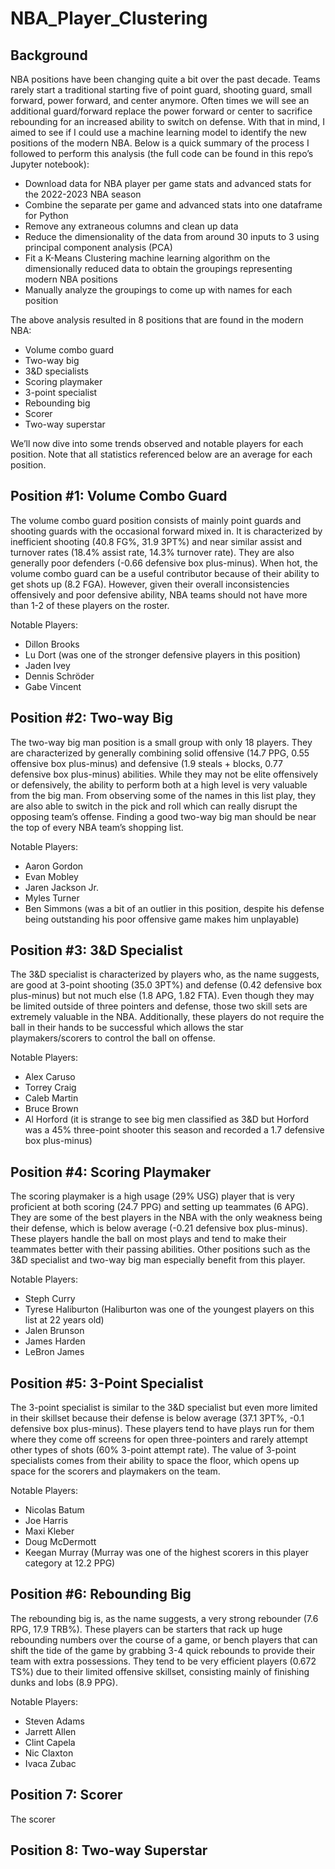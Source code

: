# NBA_Player_Clustering

## Background
NBA positions have been changing quite a bit over the past decade. Teams rarely start a traditional starting five of point guard, shooting guard, small forward, power forward, and center anymore. Often times we will see an additional guard/forward replace the power forward or center to sacrifice rebounding for an increased ability to switch on defense. With that in mind, I aimed to see if I could use a machine learning model to identify the new positions of the modern NBA. Below is a quick summary of the process I followed to perform this analysis (the full code can be found in this repo’s Jupyter notebook): 
- Download data for NBA player per game stats and advanced stats for the 2022-2023 NBA season
- Combine the separate per game and advanced stats into one dataframe for Python
- Remove any extraneous columns and clean up data
- Reduce the dimensionality of the data from around 30 inputs to 3 using principal component analysis (PCA)
- Fit a K-Means Clustering machine learning algorithm on the dimensionally reduced data to obtain the groupings representing modern NBA     positions
- Manually analyze the groupings to come up with names for each position

The above analysis resulted in 8 positions that are found in the modern NBA:
- Volume combo guard
- Two-way big 
- 3&D specialists
- Scoring playmaker
- 3-point specialist
- Rebounding big 
- Scorer
- Two-way superstar

We’ll now dive into some trends observed and notable players for each position. Note that all statistics referenced below are an average for each position.

## Position #1: Volume Combo Guard
The volume combo guard position consists of mainly point guards and shooting guards with the occasional forward mixed in. It is characterized by inefficient shooting (40.8 FG%, 31.9 3PT%) and near similar assist and turnover rates (18.4% assist rate, 14.3% turnover rate). They are also generally poor defenders (-0.66 defensive box plus-minus). When hot, the volume combo guard can be a useful contributor because of their ability to get shots up (8.2 FGA). However, given their overall inconsistencies offensively and poor defensive ability, NBA teams should not have more than 1-2 of these players on the roster. 

Notable Players:
- Dillon Brooks
- Lu Dort (was one of the stronger defensive players in this position)
- Jaden Ivey
- Dennis Schröder
- Gabe Vincent

## Position #2: Two-way Big
The two-way big man position is a small group with only 18 players. They are characterized by generally combining solid offensive (14.7 PPG, 0.55 offensive box plus-minus) and defensive (1.9 steals + blocks, 0.77 defensive box plus-minus) abilities. While they may not be elite offensively or defensively, the ability to perform both at a high level is very valuable from the big man. From observing some of the names in this list play, they are also able to switch in the pick and roll which can really disrupt the opposing team’s offense. Finding a good two-way big man should be near the top of every NBA team’s shopping list.

Notable Players:
- Aaron Gordon
- Evan Mobley
- Jaren Jackson Jr.
- Myles Turner
- Ben Simmons (was a bit of an outlier in this position, despite his defense being outstanding his poor offensive game makes him            unplayable)

## Position #3: 3&D Specialist
The 3&D specialist is characterized by players who, as the name suggests, are good at 3-point shooting (35.0 3PT%) and defense (0.42 defensive box plus-minus) but not much else (1.8 APG, 1.82 FTA). Even though they may be limited outside of three pointers and defense, those two skill sets are extremely valuable in the NBA. Additionally, these players do not require the ball in their hands to be successful which allows the star playmakers/scorers to control the ball on offense.

Notable Players:
- Alex Caruso
- Torrey Craig
- Caleb Martin
- Bruce Brown
- Al Horford (it is strange to see big men classified as 3&D but Horford was a 45% three-point shooter this season and recorded a 1.7       defensive box plus-minus)

## Position #4: Scoring Playmaker
The scoring playmaker is a high usage (29% USG) player that is very proficient at both scoring (24.7 PPG) and setting up teammates (6 APG). They are some of the best players in the NBA with the only weakness being their defense, which is below average (-0.21 defensive box plus-minus). These players handle the ball on most plays and tend to make their teammates better with their passing abilities. Other positions such as the 3&D specialist and two-way big man especially benefit from this player.

Notable Players:
- Steph Curry
- Tyrese Haliburton (Haliburton was one of the youngest players on this list at 22 years old)
- Jalen Brunson
- James Harden
- LeBron James

## Position #5: 3-Point Specialist
The 3-point specialist is similar to the 3&D specialist but even more limited in their skillset because their defense is below average (37.1 3PT%, -0.1 defensive box plus-minus). These players tend to have plays run for them where they come off screens for open three-pointers and rarely attempt other types of shots (60% 3-point attempt rate). The value of 3-point specialists comes from their ability to space the floor, which opens up space for the scorers and playmakers on the team.

Notable Players:
- Nicolas Batum
- Joe Harris
- Maxi Kleber
- Doug McDermott
- Keegan Murray (Murray was one of the highest scorers in this player category at 12.2 PPG)

## Position #6: Rebounding Big
The rebounding big is, as the name suggests, a very strong rebounder (7.6 RPG, 17.9 TRB%). These players can be starters that rack up huge rebounding numbers over the course of a game, or bench players that can shift the tide of the game by grabbing 3-4 quick rebounds to provide their team with extra possessions. They tend to be very efficient players (0.672 TS%) due to their limited offensive skillset, consisting mainly of finishing dunks and lobs (8.9 PPG). 

Notable Players:
- Steven Adams
- Jarrett Allen
- Clint Capela
- Nic Claxton
- Ivaca Zubac

## Position 7: Scorer
The scorer

## Position 8: Two-way Superstar
